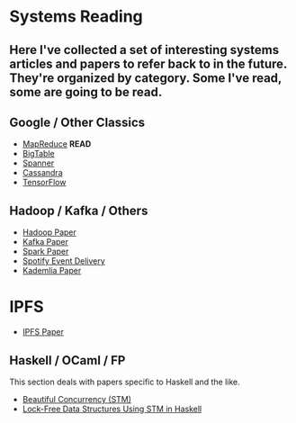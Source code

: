 # Systems Reading

Here I've collected a set of interesting systems articles and papers to refer back to in the future. They're organized by category. Some I've read, some are going to be read.
-------
## Google / Other Classics

* [MapReduce](http://static.googleusercontent.com/media/research.google.com/en//archive/mapreduce-osdi04.pdf) **READ**
* [BigTable](http://static.googleusercontent.com/media/research.google.com/en//archive/bigtable-osdi06.pdf)
* [Spanner](http://research.google.com/archive/spanner.html)
* [Cassandra](https://www.cs.cornell.edu/projects/ladis2009/papers/lakshman-ladis2009.pdf)
* [TensorFlow](http://download.tensorflow.org/paper/whitepaper2015.pdf)

## Hadoop / Kafka / Others

* [Hadoop Paper](http://pages.cs.wisc.edu/~akella/CS838/F15/838-CloudPapers/hdfs.pdf)
* [Kafka Paper](http://research.microsoft.com/en-us/um/people/srikanth/netdb11/netdb11papers/netdb11-final12.pdf)
* [Spark Paper](http://www.cs.berkeley.edu/~matei/papers/2010/hotcloud_spark.pdf)
* [Spotify Event Delivery](https://labs.spotify.com/2016/02/25/spotifys-event-delivery-the-road-to-the-cloud-part-i/)
* [Kademlia Paper](http://www.scs.stanford.edu/~dm/home/papers/kpos.pdf)

# IPFS

* [IPFS Paper](https://ipfs.io/ipfs/QmR7GSQM93Cx5eAg6a6yRzNde1FQv7uL6X1o4k7zrJa3LX/ipfs.draft3.pdf)

## Haskell / OCaml / FP

This section deals with papers specific to Haskell and the like.

* [Beautiful Concurrency (STM)](http://research.microsoft.com/en-us/um/people/simonpj/papers/stm/beautiful.pdf)
* [Lock-Free Data Structures Using STM in Haskell](http://research.microsoft.com/en-us/um/people/simonpj/papers/stm/lock-free-flops06.pdf)
